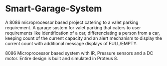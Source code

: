 # Smart-Garage-System
A 8086 microprocessor based project catering to a valet parking requirement. 
A garage system for valet parking that caters to user requirements like identification of a car, differenciating a person from a car, keeping count of the current capacity and an alert mechanism to display the current count with additional message displays of FULL/EMPTY. 

8086 Microprocessor based system with IR, Pressure sensors and a DC motor. Entire design is built and simulated in Proteus 8.

